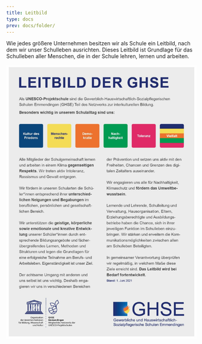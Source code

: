 ```yaml
---
title: Leitbild
type: docs
prev: docs/folder/
---
```


Wie jedes größere Unternehmen besitzen wir als Schule ein Leitbild, nach dem wir unser Schulleben ausrichten. Dieses Leitbild ist Grundlage für das Schulleben aller Menschen, die in der Schule lehren, lernen und arbeiten.

![leitbild](leitbild.png)
